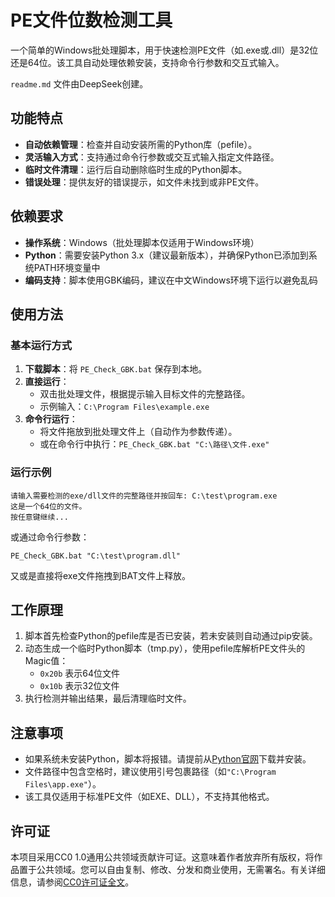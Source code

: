 # PE文件位数检测工具

一个简单的Windows批处理脚本，用于快速检测PE文件（如.exe或.dll）是32位还是64位。该工具自动处理依赖安装，支持命令行参数和交互式输入。

`readme.md` 文件由DeepSeek创建。

## 功能特点

- **自动依赖管理**：检查并自动安装所需的Python库（pefile）。
- **灵活输入方式**：支持通过命令行参数或交互式输入指定文件路径。
- **临时文件清理**：运行后自动删除临时生成的Python脚本。
- **错误处理**：提供友好的错误提示，如文件未找到或非PE文件。

## 依赖要求

- **操作系统**：Windows（批处理脚本仅适用于Windows环境）
- **Python**：需要安装Python 3.x（建议最新版本），并确保Python已添加到系统PATH环境变量中
- **编码支持**：脚本使用GBK编码，建议在中文Windows环境下运行以避免乱码

## 使用方法

### 基本运行方式

1. **下载脚本**：将 `PE_Check_GBK.bat` 保存到本地。
2. **直接运行**：
   - 双击批处理文件，根据提示输入目标文件的完整路径。
   - 示例输入：`C:\Program Files\example.exe`
3. **命令行运行**：
   - 将文件拖放到批处理文件上（自动作为参数传递）。
   - 或在命令行中执行：`PE_Check_GBK.bat "C:\路径\文件.exe"`

### 运行示例

```
请输入需要检测的exe/dll文件的完整路径并按回车: C:\test\program.exe
这是一个64位的文件。
按任意键继续...
```

或通过命令行参数：
```
PE_Check_GBK.bat "C:\test\program.dll"
```

又或是直接将exe文件拖拽到BAT文件上释放。

## 工作原理

1. 脚本首先检查Python的pefile库是否已安装，若未安装则自动通过pip安装。
2. 动态生成一个临时Python脚本（tmp.py），使用pefile库解析PE文件头的Magic值：
   - `0x20b` 表示64位文件
   - `0x10b` 表示32位文件
3. 执行检测并输出结果，最后清理临时文件。

## 注意事项

- 如果系统未安装Python，脚本将报错。请提前从[Python官网](https://www.python.org/downloads/)下载并安装。
- 文件路径中包含空格时，建议使用引号包裹路径（如`"C:\Program Files\app.exe"`）。
- 该工具仅适用于标准PE文件（如EXE、DLL），不支持其他格式。

## 许可证

本项目采用CC0 1.0通用公共领域贡献许可证。这意味着作者放弃所有版权，将作品置于公共领域。您可以自由复制、修改、分发和商业使用，无需署名。有关详细信息，请参阅[CC0许可证全文](https://creativecommons.org/publicdomain/zero/1.0/)。

